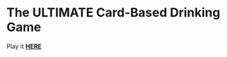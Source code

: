 # The ULTIMATE Card-Based Drinking Game

Play it **[HERE](https://kay-who-codes.github.io/Ultimate-Drinking-Cards/)**
